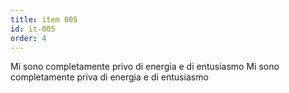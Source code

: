```yaml
---
title: item 005
id: it-005
order: 4
---
```

<span x-cloak x-show="$store.testee.bio.gender == 'm'">Mi sono completamente privo di energia e di entusiasmo</span>
<span x-cloak x-show="$store.testee.bio.gender == 'f'">Mi sono completamente priva di energia e di entusiasmo</span>